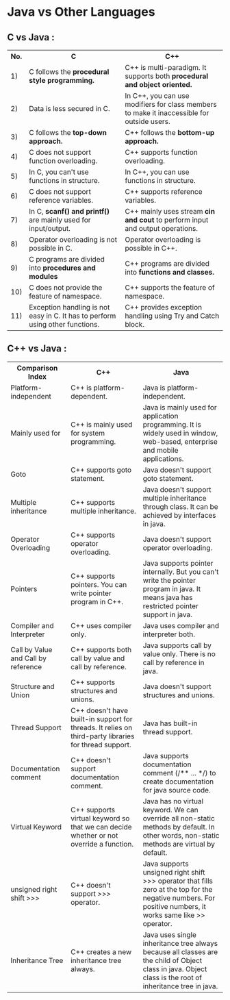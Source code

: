 # Java vs Other Languages

## C vs Java :

<table class="alt">
    <tbody><tr>
        <th>No.</th>
        <th>C</th>
        <th>C++</th>
   </tr>
   <tr>
      <td>1)</td>
      <td>C follows the <strong>procedural style programming.</strong></td>
      <td>C++ is multi-paradigm. It supports both <strong>procedural and object oriented.</strong></td>
   </tr>
   <tr>
      <td>2)</td>
      <td>Data is less secured in C.</td>
      <td>In C++, you can use modifiers for class members to make it inaccessible for outside users.</td>
   </tr>
   <tr>
      <td>3)</td>
      <td>C follows the <strong>top-down approach.</strong></td>
      <td>C++ follows the <strong>bottom-up approach.</strong></td>
   </tr>
   <tr>
      <td>4)</td>
      <td>C does not support function overloading.</td>
      <td>C++ supports function overloading.</td>
   </tr>
   <tr>
      <td>5)</td>
      <td>In C, you can't use functions in structure.</td>
      <td>In C++, you can use functions in structure.</td>
   </tr>
   <tr>
      <td>6)</td>
      <td>C does not support reference variables.</td>
      <td>C++ supports reference variables.</td>
   </tr>
   <tr>
      <td>7)</td>
      <td>In C, <strong>scanf() and printf()</strong> are mainly used for input/output.</td>
      <td>C++ mainly uses stream <strong>cin and cout</strong> to perform input and output operations.</td>
   </tr>
   <tr>
      <td>8)</td>
      <td>Operator overloading is not possible in C.</td>
      <td>Operator overloading is possible in C++.</td>
   </tr>
   <tr>
      <td>9)</td>
      <td>C programs are divided into <strong>procedures and modules</strong></td>
      <td>C++ programs are divided into <strong>functions and classes.</strong></td>
   </tr>
   <tr>
      <td>10)</td>
      <td>C does not provide the feature of namespace.</td>
      <td>C++ supports the feature of namespace.</td>
   </tr>
   <tr>
      <td>11)</td>
      <td>Exception handling is not easy in C. It has to perform using other functions.</td>
      <td>C++ provides exception handling using Try and Catch block.</td>
   </tr>
</tbody></table>

## C++ vs Java :

<table class="alt">
<tbody><tr><th>Comparison Index</th> <th>C++</th><th>Java</th></tr>
<tr><td>Platform-independent</td><td>C++ is platform-dependent.</td><td>Java is platform-independent.</td></tr>
<tr><td>Mainly used for</td><td>C++ is mainly used for system programming.</td><td>Java is mainly used for application programming. It is widely used in window, web-based, enterprise and mobile applications.</td></tr>
<tr><td>Goto</td><td>C++ supports goto statement.</td><td>Java doesn't support goto statement.</td></tr>
<tr><td>Multiple inheritance</td><td>C++ supports multiple inheritance.</td><td>Java doesn't support multiple inheritance through class. It can be achieved by interfaces in java.</td></tr>
<tr><td>Operator Overloading</td><td>C++ supports operator overloading.</td><td>Java doesn't support operator overloading.</td></tr>
<tr><td>Pointers</td><td>C++ supports pointers. You can write pointer program in C++.</td><td>Java supports pointer internally. But you can't write the pointer program in java. It means java has restricted pointer support in java.</td></tr>
<tr><td>Compiler and Interpreter</td><td>C++ uses compiler only.</td><td>Java uses compiler and interpreter both.</td></tr>
<tr><td>Call by Value and Call by reference</td><td>C++ supports both call by value and call by reference.</td><td>Java supports call by value only. There is no call by reference in java.</td></tr>
<tr><td>Structure and Union</td><td>C++ supports structures and unions.</td><td>Java doesn't support structures and unions.</td></tr>
<tr><td>Thread Support</td><td>C++ doesn't have built-in support for threads. It relies on third-party libraries for thread support.</td><td>Java has built-in thread support.</td></tr>
<tr><td>Documentation comment</td><td>C++ doesn't support documentation comment.</td><td>Java supports documentation comment (/** ... */) to create documentation for java source code.</td></tr>
<tr><td>Virtual Keyword</td><td>C++ supports virtual keyword so that we can decide whether or not override a function.</td><td>Java has no virtual keyword. We can override all non-static methods by default. In other words, non-static methods are virtual by default.</td></tr>
<tr><td>unsigned right shift &gt;&gt;&gt;</td><td>C++ doesn't support &gt;&gt;&gt; operator.</td><td>Java supports unsigned right shift &gt;&gt;&gt; operator that fills zero at the top for the negative numbers. For positive numbers, it works same like &gt;&gt; operator.</td></tr>
<tr><td>Inheritance Tree</td><td>C++ creates a new inheritance tree always.</td><td>Java uses single inheritance tree always because all classes are the child of Object class in java. Object class is the root of inheritance tree in java.</td></tr>
</tbody></table>
